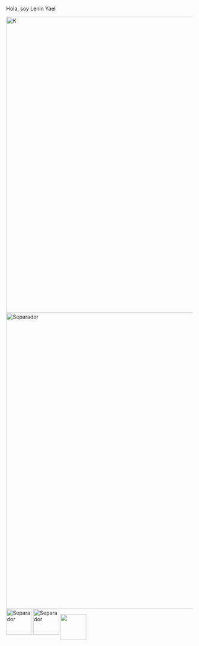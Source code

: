 Hola, soy Lenin Yael

<img src="https://github.com/YAEL345YOL/YAEL345YOL/assets/50465405/6676b130-d701-4678-b5b9-f38c2baebe5c" alt="K" width="800"/>

<img src="https://github.com/YAEL345YOL/YAEL345YOL/assets/50465405/ef484ead-10cb-4d4a-85c2-10d7b61c9177" alt="Separador" width="800"/>

<img src="https://github.com/YAEL345YOL/YAEL345YOL/assets/50465405/bc181420-e863-4b0b-a94d-62d2d52b6e91" alt="Separador" width="70" align="left"/>

<img src="https://github.com/YAEL345YOL/YAEL345YOL/assets/50465405/b589a44c-42b7-4410-848b-926ef01190b6" alt="Separador" width="70" align="left"/>

<a href="https://omegaup.com/profile/YAEL345YOL/"><img src="https://github.com/YAEL345YOL/YAEL345YOL/assets/50465405/08c8c206-421b-4fb1-81ff-4f437b59b80f" width="70" align="left"/></a>
